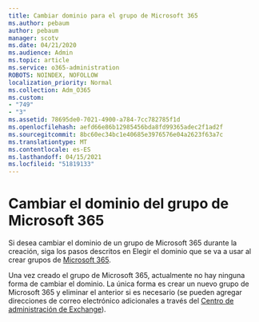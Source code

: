 ```yaml
---
title: Cambiar dominio para el grupo de Microsoft 365
ms.author: pebaum
author: pebaum
manager: scotv
ms.date: 04/21/2020
ms.audience: Admin
ms.topic: article
ms.service: o365-administration
ROBOTS: NOINDEX, NOFOLLOW
localization_priority: Normal
ms.collection: Adm_O365
ms.custom:
- "749"
- "3"
ms.assetid: 78695de0-7021-4900-a784-7cc782785f1d
ms.openlocfilehash: aefd66e86b12985456bda8fd99365adec2f1ad2f
ms.sourcegitcommit: 8bc60ec34bc1e40685e3976576e04a2623f63a7c
ms.translationtype: MT
ms.contentlocale: es-ES
ms.lasthandoff: 04/15/2021
ms.locfileid: "51819133"
---
```

# <a name="change-the-domain-for-microsoft-365-group"></a>Cambiar el dominio del grupo de Microsoft 365

Si desea cambiar el dominio de un grupo de Microsoft 365 durante la creación, siga los pasos descritos en Elegir el dominio que se va a usar al crear grupos de [Microsoft 365](https://docs.microsoft.com/microsoft-365/admin/create-groups/choose-domain-to-create-groups).
  
Una vez creado el grupo de Microsoft 365, actualmente no hay ninguna forma de cambiar el dominio. La única forma es crear un nuevo grupo de Microsoft 365 y eliminar el anterior si es necesario (se pueden agregar direcciones de correo electrónico adicionales a través del [Centro de administración de Exchange](https://outlook.office365.com/ecp.aspx)).